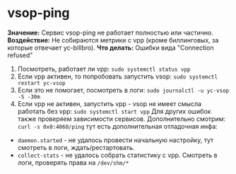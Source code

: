 # vsop-ping

**Значение:** Сервис vsop-ping не работает полностью или частично.
**Воздействие:** Не собираются метрики с vpp (кроме биллинговых, за которые отвечает yc-billbro).
**Что делать:** Ошибки вида "Connection refused"
1. Посмотреть, работает ли vpp:
`sudo systemctl status vpp`
2. Если vpp активен, то попробовать запустить vsop:
`sudo systemctl restart yc-vsop`
3. Если это не помогает, посмотреть в логи:
`sudo journalctl -u yc-vsop -S -30m`
4. Если vpp не активен, запустить vpp - vsop не имеет смысла работать без vpp:
`sudo systemctl start vpp`
Для других ошибок также проверяем зависимости сервисов. Дополнительно смотрим:
`curl -s 0x0:4060/ping`
тут есть дополнительная отладочная инфа:
* `daemon.started` - не удалось провести начальную настройку, тут смотреть в логи, ждать/рестартовать.
* `collect-stats` - не удалось собрать статистику с vpp. Смотреть в логи, проверять права на `/dev/shm/*`
